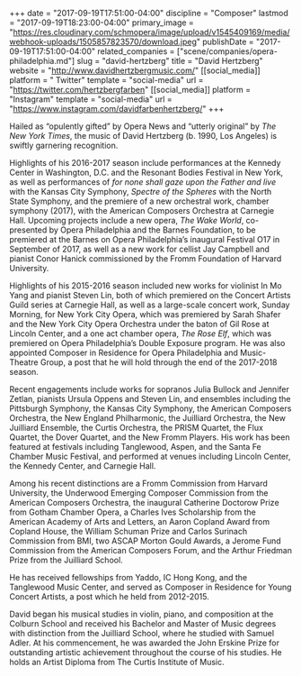 +++
date = "2017-09-19T17:51:00-04:00"
discipline = "Composer"
lastmod = "2017-09-19T18:23:00-04:00"
primary_image = "https://res.cloudinary.com/schmopera/image/upload/v1545409169/media/webhook-uploads/1505857823570/download.jpeg"
publishDate = "2017-09-19T17:51:00-04:00"
related_companies = ["scene/companies/opera-philadelphia.md"]
slug = "david-hertzberg"
title = "David Hertzberg"
website = "http://www.davidhertzbergmusic.com/"
[[social_media]]
platform = " Twitter"
template = "social-media"
url = "https://twitter.com/hertzbergfarben"
[[social_media]]
platform = "Instagram"
template = "social-media"
url = "https://www.instagram.com/davidfarbenhertzberg/"
+++

Hailed as “opulently gifted” by Opera News and “utterly original” by *The New York Times*, the music of David Hertzberg (b. 1990, Los Angeles) is swiftly garnering recognition. 

Highlights of his 2016-2017 season include performances at the Kennedy Center in Washington, D.C. and the Resonant Bodies Festival in New York, as well as performances of *for none shall gaze upon the Father and live* with the Kansas City Symphony, *Spectre of the Spheres* with the North State Symphony, and the premiere of a new orchestral work, chamber symphony (2017), with the American Composers Orchestra at Carnegie Hall. Upcoming projects include a new opera, *The Wake World*, co-presented by Opera Philadelphia and the Barnes Foundation, to be premiered at the Barnes on Opera Philadelphia’s inaugural Festival O17 in September of 2017, as well as a new work for cellist Jay Campbell and pianist Conor Hanick commissioned by the Fromm Foundation of Harvard University. 

Highlights of his 2015-2016 season included new works for violinist In Mo Yang and pianist Steven Lin, both of which premiered on the Concert Artists Guild series at Carnegie Hall, as well as a large-scale concert work, Sunday Morning, for New York City Opera, which was premiered by Sarah Shafer and the New York City Opera Orchestra under the baton of Gil Rose at Lincoln Center, and a one act chamber opera, *The Rose Elf*, which was premiered on Opera Philadelphia’s Double Exposure program. He was also appointed Composer in Residence for Opera Philadelphia and Music-Theatre Group, a post that he will hold through the end of the 2017-2018 season.

Recent engagements include works for sopranos Julia Bullock and Jennifer Zetlan, pianists Ursula Oppens and Steven Lin, and ensembles including the Pittsburgh Symphony, the Kansas City Symphony, the American Composers Orchestra, the New England Philharmonic, the Juilliard Orchestra, the New Juilliard Ensemble, the Curtis Orchestra, the PRISM Quartet, the Flux Quartet, the Dover Quartet, and the New Fromm Players. His work has been featured at festivals including Tanglewood, Aspen, and the Santa Fe Chamber Music Festival, and performed at venues including Lincoln Center, the Kennedy Center, and Carnegie Hall.

Among his recent distinctions are a Fromm Commission from Harvard University, the Underwood Emerging Composer Commission from the American Composers Orchestra, the inaugural Catherine Doctorow Prize from Gotham Chamber Opera, a Charles Ives Scholarship from the American Academy of Arts and Letters, an Aaron Copland Award from Copland House, the William Schuman Prize and Carlos Surinach Commission from BMI, two ASCAP Morton Gould Awards, a Jerome Fund Commission from the American Composers Forum, and the Arthur Friedman Prize from the Juilliard School. 

He has received fellowships from Yaddo, IC Hong Kong, and the Tanglewood Music Center, and served as Composer in Residence for Young Concert Artists, a post which he held from 2012-2015. 

David began his musical studies in violin, piano, and composition at the Colburn School and received his Bachelor and Master of Music degrees with distinction from the Juilliard School, where he studied with Samuel Adler. At his commencement, he was awarded the John Erskine Prize for outstanding artistic achievement throughout the course of his studies. He holds an Artist Diploma from The Curtis Institute of Music.

